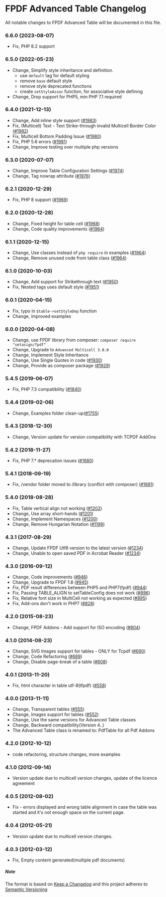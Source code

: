 # FPDF Advanced Table Changelog

All notable changes to FPDF Advanced Table will be documented in this file.


### 6.6.0 (2023-08-07)

- Fix, PHP 8.2 support

### 6.5.0 (2022-05-23)

- Change, Simplify style inheritance and definition.
  - use `default` tag for default styling
  - remove `base` default style
  - remove style deprecated functions
  - create `setStyleAssoc` function, for associative style defining
- Change, Drop support for PHP5, min PHP 7.1 required

### 6.4.0 (2021-12-13)

- Change, Add inline style support ([#1983](https://tracker.interpid.eu/issues/1983))
- Fix, (Multicell) Text - Text Strike-through invalid Multicell Border Color ([#1982](https://tracker.interpid.eu/issues/1982))
- Fix, Multicell Bottom Padding Issue ([#1980](https://tracker.interpid.eu/issues/1980))
- Fix, PHP 5.6 errors ([#1981](https://tracker.interpid.eu/issues/1981))
- Change, Improve testing over multiple php versions

### 6.3.0 (2020-07-07)

- Change, Improve Table Configuration Settings ([#1974](https://tracker.interpid.eu/issues/1974))
- Change, Tag nowrap attribute ([#1976](https://tracker.interpid.eu/issues/1976))

### 6.2.1 (2020-12-29)

- Fix, PHP 8 support ([#1969](https://tracker.interpid.eu/issues/1969))

### 6.2.0 (2020-12-28)

- Change, Fixed height for table cell ([#1968](https://tracker.interpid.eu/issues/1968))
- Change, Code quality improvements ([#1964](https://tracker.interpid.eu/issues/1964))

### 6.1.1 (2020-12-15)

- Change, Use classes instead of `php require` in examples ([#1964](https://tracker.interpid.eu/issues/1964))
- Change, Remove unused code from table class ([#1964](https://tracker.interpid.eu/issues/1964))

### 6.1.0 (2020-10-03)

- Change, Add support for Strikethrough text ([#1950](https://tracker.interpid.eu/issues/1950))
- Fix, Nested tags uses default style ([#1951](https://tracker.interpid.eu/issues/1951))

### 6.0.1 (2020-04-15)

- Fix, typo in `$table->setStyleDep` function
- Change, improved examples

### 6.0.0 (2020-04-08)

- Change, use FPDF library from composer: `composer require "setasign/fpdf"`
- Change, Upgrade to `Advanced Multicell 3.0.0`
- Change, Implement Style Inheritance
- Change, Use Single Quotes in code ([#1930](https://tracker.interpid.eu/issues/1930))
- Change, Provide as composer package ([#1929](https://tracker.interpid.eu/issues/1929))

### 5.4.5 (2019-06-07)

- Fix, PHP 7.3 compatibility ([#1840](https://tracker.interpid.eu/issues/1840))

### 5.4.4 (2019-02-06)

- Change, Examples folder clean-up([#1755](https://tracker.interpid.eu/issues/1755))

### 5.4.3 (2018-12-30)

- Change, Version update for version compatibility with TCPDF AddOns

### 5.4.2 (2018-11-27)

- Fix, PHP 7.* deprecation issues ([#1680](https://tracker.interpid.eu/issues/1680))

### 5.4.1 (2018-09-19)

- Fix, /vendor folder moved to /library (conflict with composer) ([#1681](https://tracker.interpid.eu/issues/1681))

### 5.4.0 (2018-08-28)

- Fix, Table vertical align not working ([#1202](https://tracker.interpid.eu/issues/1202))
- Change, Use array short-hands ([#1201](https://tracker.interpid.eu/issues/1201))
- Change, Implement Namespaces ([#1200](https://tracker.interpid.eu/issues/1200))
- Change, Remove Hungarian Notation ([#1199](https://tracker.interpid.eu/issues/1199))

### 4.3.1 (2017-08-29)

- Change, Update FPDF Utf8 version to the latest version ([#1234](https://tracker.interpid.eu/issues/1234))
- Change, Unable to open saved PDF in Acrobat Reader ([#1234](https://tracker.interpid.eu/issues/1234))

### 4.3.0 (2016-09-12)

- Change, Code improvements ([#946](https://tracker.interpid.eu/issues/946))
- Change, Upgrade to FPDF 1.8 ([#945](https://tracker.interpid.eu/issues/945))
- Fix, PDF result differences between PHP5 and PHP7(fpdf) ([#944](https://tracker.interpid.eu/issues/944))
- Fix, Passing TABLE_ALIGN to setTableConfig does not work ([#896](https://tracker.interpid.eu/issues/896))
- Fix, Relative font size in MultiCell not working as expected ([#895](https://tracker.interpid.eu/issues/895))
- Fix, Add-ons don't work in PHP7 ([#828](https://tracker.interpid.eu/issues/828))

### 4.2.0 (2015-08-23)

- Change, FPDF Addons - Add support for ISO encoding  ([#804](https://tracker.interpid.eu/issues/804))

### 4.1.0 (2014-08-23)

- Change, SVG Images support for tables - ONLY for Tcpdf ([#690](https://tracker.interpid.eu/issues/690))
- Change, Code Refactoring ([#689](https://tracker.interpid.eu/issues/689))
- Change, Disable page-break of a table ([#608](https://tracker.interpid.eu/issues/608))

### 4.0.1 (2013-11-20)

- Fix, html character in table utf-8(tfpdf) ([#558](https://tracker.interpid.eu/issues/558))

### 4.0.0 (2013-11-11)

- Change, Transparent tables ([#555](https://tracker.interpid.eu/issues/555))
- Change, Images support for tables ([#552](https://tracker.interpid.eu/issues/552))
- Change, Use the same versions for Advanced Table classes
- Change, Backward compatibility(Version 4.*.*)
- The Advanced Table class is renamed to: PdfTable for all Pdf Addons

### 4.2.0 (2012-10-12)

- code refactoring, structure changes, more examples

### 4.1.0 (2012-09-14)

- Version update due to multicell version changes, update of the licence agreement

### 4.0.5 (2012-08-02)

- Fix - errors displayed and wrong table alignment in case the table was started and it's not enough space on the
  current page.

### 4.0.4 (2012-05-21)

- Version update due to multicell version changes.

### 4.0.3 (2012-03-12)

- Fix, Empty content generated(multiple pdf documents)

##### Note

The format is based on [Keep a Changelog](https://keepachangelog.com/en/1.0.0/) and this project adheres
to [Semantic Versioning](https://semver.org/spec/v2.0.0.html)
